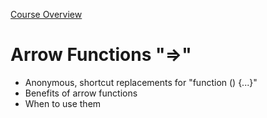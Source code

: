 [Course Overview](../overview.md)
# Arrow Functions "=>"
* Anonymous, shortcut replacements for "function () {...}"
* Benefits of arrow functions
* When to use them